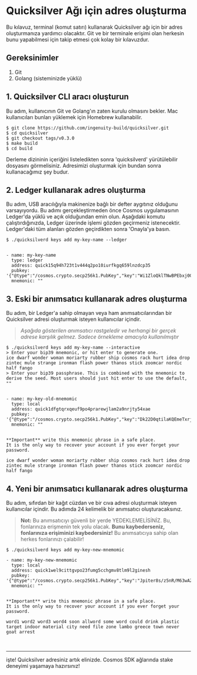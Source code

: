 # Quicksilver Ağı için adres oluşturma
Bu kılavuz, terminal (komut satırı) kullanarak Quicksilver ağı için bir adres oluşturmanıza yardımcı olacaktır. Git ve bir terminale erişimi olan herkesin bunu yapabilmesi için takip etmesi çok kolay bir kılavuzdur.

## Gereksinimler
1. Git
2. Golang (sisteminizde yüklü)

## 1. Quicksilver CLI aracı oluşturun
Bu adım, kullanıcının Git ve Golang'ın zaten kurulu olmasını bekler. Mac kullanıcıları bunları yüklemek için Homebrew kullanabilir.

```
$ git clone https://github.com/ingenuity-build/quicksilver.git
$ cd quicksilver
$ git checkout tags/v0.3.0
$ make build
$ cd build
```


Derleme dizininin içeriğini listeledikten sonra 'quicksilverd' yürütülebilir dosyasını görmelisiniz. Adresimizi oluşturmak için bundan sonra kullanacağımız şey budur.

## 2. Ledger kullanarak adres oluşturma
Bu adım, USB aracılığıyla makinenize bağlı bir defter aygıtınız olduğunu varsayıyordu. Bu adımı gerçekleştirmeden önce Cosmos uygulamasının Ledger'da yüklü ve açık olduğundan emin olun. Aşağıdaki komutu çalıştırdığınızda, Ledger üzerinde işlemi gözden geçirmeniz istenecektir. Ledger'daki tüm alanları gözden geçirdikten sonra 'Onayla'ya basın.
```
$ ./quicksilverd keys add my-key-name --ledger 


- name: my-key-name
  type: ledger
  address: quick15q94h723t1v444q2po10iurfkgq659lnzdcp35
  pubkey: '{"@type":"/cosmos.crypto.secp256k1.PubKey","key":"Wi1ZloQklTNwBPEbxj0GEnMivbdTiPo85jo+1qL34sxV"}'
  mnemonic: ""
```



## 3. Eski bir anımsatıcı kullanarak adres oluşturma
Bu adım, bir Ledger'a sahip olmayan veya ham anımsatıcılarından bir Quicksilver adresi oluşturmak isteyen kullanıcılar içindir.


> _Aşağıda gösterilen anımsatıcı rastgeledir ve herhangi bir gerçek adrese karşılık gelmez. Sadece örnekleme amacıyla kullanılmıştır_


```
$ ./quicksilverd keys add my-key-name --interactive
> Enter your bip39 mnemonic, or hit enter to generate one.
ice dwarf wonder woman moriarty rubber ship cosmos rack hurt idea drop zintec mule strange ironman flash power thanos stick zoomcar nordic half fango
> Enter your bip39 passphrase. This is combined with the mnemonic to derive the seed. Most users should just hit enter to use the default, ""


- name: my-key-old-mnemomic
  type: local
  address: quick1dfgtqrxqeuf9po4prarewjlam2a9nrjty54xae
  pubkey: '{"@type":"/cosmos.crypto.secp256k1.PubKey","key":"Dk22D0qtilaKQEmeTxrjXXowoy753v8HupMJtJmAcW52"}'
  mnemonic: ""


**Important** write this mnemonic phrase in a safe place.
It is the only way to recover your account if you ever forget your password.

ice dwarf wonder woman moriarty rubber ship cosmos rack hurt idea drop zintec mule strange ironman flash power thanos stick zoomcar nordic half fango
```

## 4. Yeni bir anımsatıcı kullanarak adres oluşturma
Bu adım, sıfırdan bir kağıt cüzdan ve bir cıva adresi oluşturmak isteyen kullanıcılar içindir. Bu adımda 24 kelimelik bir anımsatıcı oluşturacaksınız.

> **Not:** Bu anımsatıcıyı güvenli bir yerde YEDEKLEMELİSİNİZ. Bu, fonlarınıza erişmenin tek yolu olacak. **Bunu kaybederseniz, fonlarınıza erişiminizi kaybedersiniz!** Bu anımsatıcıya sahip olan herkes fonlarınızı çalabilir!

```
$ ./quicksilverd keys add my-key-new-mnemomic

- name: my-key-new-mnemomic
  type: local
  address: quick1wel9cittgvpo23fumg5cchgmv8tlm9l2ginesh
  pubkey: '{"@type":"/cosmos.crypto.secp256k1.PubKey","key":"Jpiter8s/z5nR/M63wAZ8ZaQ+Nhsahasgh/ADf3HEz0Z"}'
  mnemonic: ""


**Important** write this mnemonic phrase in a safe place.
It is the only way to recover your account if you ever forget your password.

word1 word2 word3 word4 soon allword some word could drink plastic target indoor material city need file zone lambo greece town never goat arrest
```


<br>

---

işte! Quicksilver adresiniz artık elinizde. Cosmos SDK ağlarında stake deneyimi yaşamaya hazırsınız!
